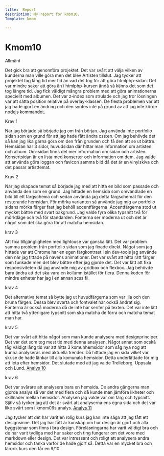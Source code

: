 ```yaml
---
title:  Report
description: My report for kmom10.
Template: kmom

---
```

Kmom10
===

<!-- 1.2 Skriv ett allmänt stycke om hur projektet gick att genomföra. Problem/lösningar/strul/enkelt/svårt/snabbt/lång tid, etc. Var projektet lätt eller svårt? Tog det lång tid? Vad var svårt och vad gick lätt? Var det ett bra och rimligt projekt för denna kursen? -->
Allmänt

Det gick bra att genomföra projektet. Det var svårt att välja vilken av kunderna man ville göra men det blev Artisten tillslut. Jag tycker att projektet tog lång tid mer tid än vad det tog för att göra htmlphp-sidan. Det var mindre saker att göra än i htmlphp-kursen ändå så känns det som det tog längre tid. Jag fick väldigt mångra problem med att göra animationerna speciellt med albumen. Det var z-index som strulade och jag tror lösningen var att sätta position relative på overlay-klassen. De flesta problemen var att jag hade gjort en ändring och den syntes inte på grund av att jag inte körde nodejs kommandot. 

<!-- 1.1 För varje krav du implementerat, dvs 1-6, skriver du ett textstycke om ca 5-10 meningar där du beskriver vad du gjort och hur du tänkt. Poängsättningen tar sin start i din text så se till att skriva väl för att undvika poängavdrag. Missar du att skriva/dokumentera din lösning så blir det 0 poäng. Du kan inte komplettera en inlämning för att få högre betyg. -->

Krav 1

När jag började så började jag om från början. Jag använda inte portfolio sidan som en grund för att jag hade fått ändra css:en. Om jag behövde det så kan jag lika gärna göra om den från grunden och få den att se ut bättre. Hemsidan har 3 sidor, huvudsidan där hittar man information om artisten och album. Om-sidan finns det mer information om sidan och artisten. Konsertsidan är en lista med konserter och information om dem. Jag valde att använda göra loggan och favicon samma bild då det är en vinylskiva och det passar artisttemat. 

Krav 2

När jag skapade temat så började jag med att hitta en bild som passade och använda den som en grund. Jag hittade en hemsida som omvandlade en bild till ett färgschema och sedan använda jag detta färgschemat för den resterande hemsidan. För mörka varianten så använde jag mig av portfolio sidans mörka färger fast jag behöll accentfärgerna. Accentfärgerna stod ut mycket bättre med svart bakgrund. Jag valde fyra olika typsnitt två för mörktläge och två för standarden. Fonterna ser moderna ut och det är något som det ska göra för att matcha hemsidan. 

krav 3

Att fixa tillgängligheten med lightouse var ganska lätt. Det var problem samma problem från porftolio sidan som jag fixade direkt. Något som jag hittade var att Chrome har en egen färgkontrast i sin dev-tools jag använde den när jag tittade på navens animationer. Det var svårt att hitta rätt färger som funkade men det blev bättre efter jag gjorde det. Det var lätt att fixa responsiviteten då jag använde mig av gridbox och flexbox. Jag behövde bara ändra att det ska vara en kollumn istället för flera. Denna koden för mindre enheter har jag i en annan scss fil. 

krav 4

Det alternativa temat så bytte jag ut huvudfärgerna som var lila och den bruna färgen. Dessa blev svarta och fontvalet har också ändrat sig. Fonterna är också moderna då de inte har serifer på texten. Det var inte lätt att hitta två ytterligare typsnitt som ska matcha de förra och matcha temat man har. 

krav 5

Det var svårt att hitta något som man kunde analysera med designprinciper. Det var det som tog mest tid med denna analysen. Något annat som ocskå tåg väldigt lång tid var att hitta 3 komunhemsidor som såg nya nog att kunna analyseras med aktuella trender. Då hittade jag en sida vilket var skr.se de hade länkar till alla komunala hemsidor. Detta underlättade för mig att leta efter hemsidor. Det slutade med att jag valde Trelleborg, Uppsala och Lund. 
[Analys 10](../analysis/10_webbplatsdesign)

krav 6 

Det var svårare att analysera bara en hemsida. De andra gångerna man gjorde analys så var det med flera och då kunde man jämföra likheter och skillnader mellan hemsidor. Analysen jag valde var om färg och typsnitt. Själv så tycker jag att det är svårt att analyserna ens egna sida och det var like svårt som i kmom06s analys. 
[Analys 11](../analysis/11_design-och-webbplatser)
            
<!-- 1.3 Avsluta med ett sista stycke med dina tankar om kursen och vad du anser om materialet och handledningen (ca 5-10 meningar). Ge feedback till lärarna och förslå eventuella förbättringsförslag till kommande kurstillfällen. Är du nöjd/missnöjd? Kommer du att rekommendera kursen till dina vänner/kollegor? På en skala 1-10, vilket betyg ger du kursen? -->

Jag tycker att det har varit en rolig kurs jag kan inte säga att jag fått ett designsinne. Det jag har fått är kunskap om hur design är gjort och alla byggstenar som finns i bra design. Föreläsningarna har varit väldigt bra och de har varit tydliga med hur saker och ting fungerar om det vore med markdown eller design. Det var intressant och roligt att analysera andra hemsidor och tänka varför de hade gjort så. Detta var en mycket bra och lärorik kurs den får en 9/10
